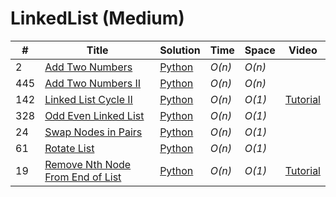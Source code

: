 # LinkedList \(Medium\)

| \# | Title | Solution | Time | Space | Video |
| --- | --- | --- | --- | --- | --- |
| 2 | [Add Two Numbers](https://leetcode.com/problems/add-two-numbers/#/description) | [Python](add-two-numbers.md) | _O\(n\)_ | _O\(n\)_ |  |
| 445 | [Add Two Numbers II](https://leetcode.com/problems/add-two-numbers-ii/#/description) | [Python](add-two-numbers-ii.md) | _O\(n\)_ | _O\(n\)_ |  |
| 142 | [Linked List Cycle II](https://leetcode.com/problems/linked-list-cycle-ii/#/description) | [Python](linked-list-cycle-ii.md) | _O\(n\)_ | _O\(1\)_ | [Tutorial](https://www.youtube.com/watch?v=iZVBVCpmugI&t=1s) |
| 328 | [Odd Even Linked List](https://leetcode.com/problems/odd-even-linked-list/#/description) | [Python](odd-even-linked-list.md) | _O\(n\)_ | _O\(1\)_ |  |
| 24 | [Swap Nodes in Pairs](https://leetcode.com/problems/swap-nodes-in-pairs/#/solutions) | [Python](swap-nodes-in-pairs.md) | _O\(n\)_ | _O\(1\)_ |  |
| 61 | [Rotate List](https://leetcode.com/problems/rotate-list/#/description) | [Python](rotate-list.md) | _O\(n\)_ | _O\(1\)_ |  |
| 19 | [Remove Nth Node From End of List](https://leetcode.com/problems/remove-nth-node-from-end-of-list/#/description) | [Python](remove-nth-node-from-end-of-list.md) | _O\(n\)_ | _O\(1\)_ | [Tutorial](https://youtu.be/8Jq8ikIeF1M) |


